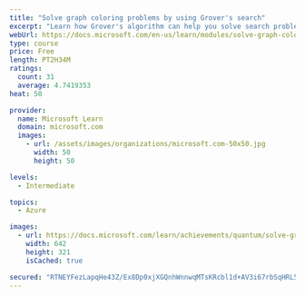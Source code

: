 ```yaml
---
title: "Solve graph coloring problems by using Grover's search"
excerpt: "Learn how Grover's algorithm can help you solve search problems such as graph coloring problems."
webUrl: https://docs.microsoft.com/en-us/learn/modules/solve-graph-coloring-problems-grovers-search/
type: course
price: Free
length: PT2H34M
ratings:
  count: 31
  average: 4.7419353
heat: 50

provider:
  name: Microsoft Learn
  domain: microsoft.com
  images:
    - url: /assets/images/organizations/microsoft.com-50x50.jpg
      width: 50
      height: 50

levels:
  - Intermediate

topics:
  - Azure

images:
  - url: https://docs.microsoft.com/learn/achievements/quantum/solve-graph-coloring-problems-grovers-search-social.png
    width: 642
    height: 321
    isCached: true

secured: "RTNEYFezLapqHe43Z/Ex8Dp0xjXGQnhWnnwqMTsKRcbl1d+AV3i67rbSqHRL5pi6T5MS7mBiLErWuaxmUkBwHFVlO6ZvBvdusKD4jArAvqPsykP1JZh3wPso6InYs8BqboQDYPEHGyXung49PUyhzg+Ip8YLzKLf7tyeMisvFIhh581Jq5Cb1vWCd7JCc7P8MwkmUtL0ZvgXxPRfJ+fwnPKg5eR0lPz1m8aT55bRKFxyumkCqIZF51hXojIrLZlNJtWqT6Y3O9UUkKrLU5Hr0kAA3SM6Ctwe3H/h4B49OkpsS5+CVstl1bxBZ4fIPEzBiwdWsGPEbPy41Ccav8kWpm8pQ4cU6AMNY41eOnN/VVTFki7mrn0OUBbmh8AbHzWN3iFJ9fQOKNgNGf67jW6wnk1sESFMWA2aoAZmzTjfJ08=;rTWczK9DJF2z0WL0hG1GjQ=="
---
```


